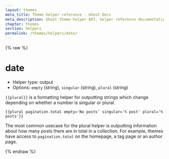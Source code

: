 ```yaml
---
layout: themes
meta_title: Theme helper reference - Ghost Docs
meta_description: Ghost theme helper API, helper reference documentation
chapter: themes
section: helpers
permalink: /themes/helpers/date/
---
```


{% raw %}

# date

*   Helper type: output
*   Options: `empty` (string), `singular` (string), `plural` (string)

`{{plural}}` is a formatting helper for outputting strings which change depending on whether a number is singular or plural.

```
{{plural pagination.total empty='No posts' singular='% post' plural='% posts'}}
```

The most common usecase for the plural helper is outputting information about how many posts there are in total in a collection. For example, themes have access to `pagination.total` on the homepage, a tag page or an author page.

{% endraw %}